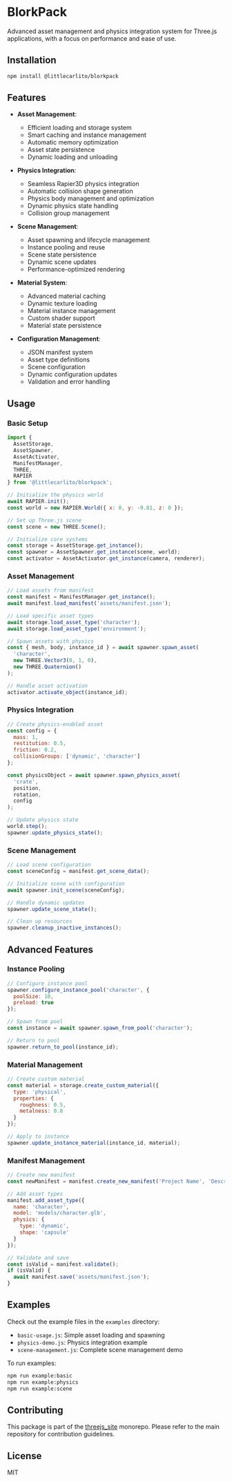 # BlorkPack

Advanced asset management and physics integration system for Three.js applications, with a focus on performance and ease of use.

## Installation

```bash
npm install @littlecarlito/blorkpack
```

## Features

- **Asset Management**:
  - Efficient loading and storage system
  - Smart caching and instance management
  - Automatic memory optimization
  - Asset state persistence
  - Dynamic loading and unloading

- **Physics Integration**:
  - Seamless Rapier3D physics integration
  - Automatic collision shape generation
  - Physics body management and optimization
  - Dynamic physics state handling
  - Collision group management

- **Scene Management**:
  - Asset spawning and lifecycle management
  - Instance pooling and reuse
  - Scene state persistence
  - Dynamic scene updates
  - Performance-optimized rendering

- **Material System**:
  - Advanced material caching
  - Dynamic texture loading
  - Material instance management
  - Custom shader support
  - Material state persistence

- **Configuration Management**:
  - JSON manifest system
  - Asset type definitions
  - Scene configuration
  - Dynamic configuration updates
  - Validation and error handling

## Usage

### Basic Setup

```javascript
import { 
  AssetStorage, 
  AssetSpawner, 
  AssetActivator,
  ManifestManager,
  THREE,
  RAPIER 
} from '@littlecarlito/blorkpack';

// Initialize the physics world
await RAPIER.init();
const world = new RAPIER.World({ x: 0, y: -9.81, z: 0 });

// Set up Three.js scene
const scene = new THREE.Scene();

// Initialize core systems
const storage = AssetStorage.get_instance();
const spawner = AssetSpawner.get_instance(scene, world);
const activator = AssetActivator.get_instance(camera, renderer);
```

### Asset Management

```javascript
// Load assets from manifest
const manifest = ManifestManager.get_instance();
await manifest.load_manifest('assets/manifest.json');

// Load specific asset types
await storage.load_asset_type('character');
await storage.load_asset_type('environment');

// Spawn assets with physics
const { mesh, body, instance_id } = await spawner.spawn_asset(
  'character',
  new THREE.Vector3(0, 1, 0),
  new THREE.Quaternion()
);

// Handle asset activation
activator.activate_object(instance_id);
```

### Physics Integration

```javascript
// Create physics-enabled asset
const config = {
  mass: 1,
  restitution: 0.5,
  friction: 0.2,
  collisionGroups: ['dynamic', 'character']
};

const physicsObject = await spawner.spawn_physics_asset(
  'crate',
  position,
  rotation,
  config
);

// Update physics state
world.step();
spawner.update_physics_state();
```

### Scene Management

```javascript
// Load scene configuration
const sceneConfig = manifest.get_scene_data();

// Initialize scene with configuration
await spawner.init_scene(sceneConfig);

// Handle dynamic updates
spawner.update_scene_state();

// Clean up resources
spawner.cleanup_inactive_instances();
```

## Advanced Features

### Instance Pooling

```javascript
// Configure instance pool
spawner.configure_instance_pool('character', {
  poolSize: 10,
  preload: true
});

// Spawn from pool
const instance = await spawner.spawn_from_pool('character');

// Return to pool
spawner.return_to_pool(instance_id);
```

### Material Management

```javascript
// Create custom material
const material = storage.create_custom_material({
  type: 'physical',
  properties: {
    roughness: 0.5,
    metalness: 0.8
  }
});

// Apply to instance
spawner.update_instance_material(instance_id, material);
```

### Manifest Management

```javascript
// Create new manifest
const newManifest = manifest.create_new_manifest('Project Name', 'Description');

// Add asset types
manifest.add_asset_type({
  name: 'character',
  model: 'models/character.glb',
  physics: {
    type: 'dynamic',
    shape: 'capsule'
  }
});

// Validate and save
const isValid = manifest.validate();
if (isValid) {
  await manifest.save('assets/manifest.json');
}
```

## Examples

Check out the example files in the `examples` directory:
- `basic-usage.js`: Simple asset loading and spawning
- `physics-demo.js`: Physics integration example
- `scene-management.js`: Complete scene management demo

To run examples:
```bash
npm run example:basic
npm run example:physics
npm run example:scene
```

## Contributing

This package is part of the [threejs_site](https://github.com/littlecarlito/threejs_site) monorepo. Please refer to the main repository for contribution guidelines.

## License

MIT 